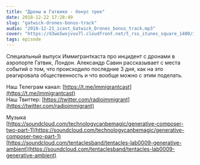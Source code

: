 ```yaml
---
title: "Дроны в Гатвике - бонус трек"
date: 2018-12-22 17:28:49
slug: "gatwick-drones-bonus-track"
audio: "2018-12-21_icast_Gatwick_Drones_bonus_track.mp3"
cover: "https://d3wo5wojvuv7l.cloudfront.net/t_rss_itunes_square_1400/images.spreaker.com/original/8fa6613d8f22fb1412486aaa5ccb0caf.jpg"
tags: episode
---
```

Специальный выпуск Иммигранткаста про инцидент с дронами в аэропорте Гатвик, Лондон. Александр Савин рассказывает с места событий о том, что происходило последние 3 дня, как на это реагировала общественность и что вообще можно с этим поделать.  
  
Наш Телеграм канал: [https://t.me/immigrantcast](https://t.me/immigrantcast)  
Наш Твиттер: [https://twitter.com/radioimmigrant](https://twitter.com/radioimmigrant)  
  
Музыка  
[https://soundcloud.com/technologycanbemagic/generative-composer-two-part-1](https://soundcloud.com/technologycanbemagic/generative-composer-two-part-1)  
[https://soundcloud.com/tentaclesband/tentacles-lab0009-generative-ambient](https://soundcloud.com/tentaclesband/tentacles-lab0009-generative-ambient)
